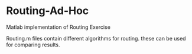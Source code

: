 # Routing-Ad-Hoc
Matlab implementation of Routing Exercise

Routing.m files contain different algorithms for routing. these can be used for comparing results.
